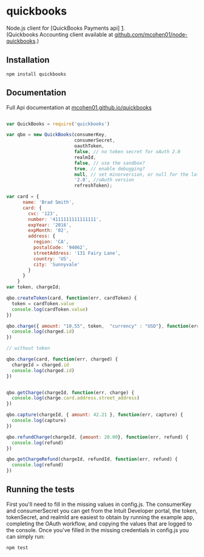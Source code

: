 # quickbooks

Node.js client for [QuickBooks Payments api] [1].  
(Quickbooks Accounting client available at [github.com/mcohen01/node-quickbooks](https://github.com/mcohen01/node-quickbooks).)

## Installation

`npm install quickbooks`

## Documentation

Full Api documentation at [mcohen01.github.io/quickbooks](https://mcohen01.github.io/quickbooks)


```javascript

var QuickBooks = require('quickbooks')

var qbo = new QuickBooks(consumerKey,
                         consumerSecret,
                         oauthToken,
                         false, // no token secret for oAuth 2.0
                         realmId,
                         false, // use the sandbox?
                         true, // enable debugging?
                         null, // set minorversion, or null for the latest version
                         '2.0', //oAuth version
                         refreshToken);

var card = {
      name: 'Brad Smith',
      card: {
        cvc: '123',
        number: '4111111111111111',
        expYear: '2016',
        expMonth: '02',
        address: {
          region: 'CA',
          postalCode: '94062',
          streetAddress: '131 Fairy Lane',
          country: 'US',
          city: 'Sunnyvale'
        }
      }
    }
var token, chargeId;

qbo.createToken(card, function(err, cardToken) {
  token = cardToken.value
  console.log(cardToken.value)
})

qbo.charge({ amount: "10.55", token,  "currency" : "USD"}, function(err, charged) {
  console.log(charged.id)
})

// without token

qbo.charge(card, function(err, charged) {
  chargeId = charged.id
  console.log(charged.id)
})


qbo.getCharge(chargeId, function(err, charge) {
  console.log(charge.card.address.street_address)
})

qbo.capture(chargeId, { amount: 42.21 }, function(err, capture) {
  console.log(capture)
})

qbo.refundCharge(chargeId, {amount: 20.00}, function(err, refund) {
  console.log(refund)
})

qbo.getChargeRefund(chargeId, refundId, function(err, refund) {
  console.log(refund)
})

```

## Running the tests

First you'll need to fill in the missing values in config.js. The consumerKey and consumerSecret you can get from the Intuit Developer portal, the token, tokenSecret, and realmId are easiest to obtain by running the example app, completing the OAuth workflow, and copying the values that are logged to the console. Once you've filled in the missing credentials in config.js you can simply run:

`npm test`


[1]: https://developer.intuit.com/docs/0150_payments
